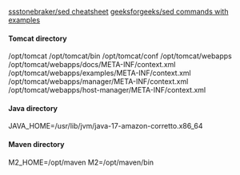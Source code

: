 [ssstonebraker/sed cheatsheet](https://gist.github.com/ssstonebraker/6140154)
[geeksforgeeks/sed commands with examples](https://www.geeksforgeeks.org/sed-command-in-linux-unix-with-examples/)

#### Tomcat directory
/opt/tomcat
/opt/tomcat/bin
/opt/tomcat/conf
/opt/tomcat/webapps
/opt/tomcat/webapps/docs/META-INF/context.xml
/opt/tomcat/webapps/examples/META-INF/context.xml
/opt/tomcat/webapps/manager/META-INF/context.xml
/opt/tomcat/webapps/host-manager/META-INF/context.xml

#### Java directory
JAVA_HOME=/usr/lib/jvm/java-17-amazon-corretto.x86_64

#### Maven directory
M2_HOME=/opt/maven
M2=/opt/maven/bin